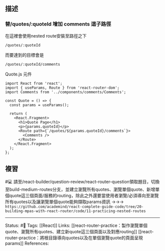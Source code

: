 
## 描述


### 替/quotes/:quoteId 增加 comments 這子路徑

在這裡會使用nested route安裝至路徑之下
```
/quotes/:quoteId
```

而要達到的目標會是
```
/quotes/:quoteId/comments
```


Quote.js 元件
```
import React from 'react';
import { useParams, Route } from 'react-router-dom';
import Comments from '../components/comments/Comments';

const Quote = () => {
  const params = useParams();

  return (
    <React.Fragment>
      <h1>Quote Page</h1>
      <p>{params.quoteId}</p>
      <Route path={`/quotes/${params.quoteId}/comments`}>
        <Comments />
      </Route>
    </React.Fragment>
  );
};
```

## 複習


#💻 請至/react-builder/question-review/react-router-question領取題目，切換至build-medium-routes分支，並建立瀏覽所有quotes、瀏覽單個quote、新增單個quote這三個頁面/服務的routing，除此之外還要當使用者瀏覽\/必須導向至瀏覽所有quotes以及讓瀏覽單個quote能夠擷取params資訊 ->->-> `https://github.com/academind/react-complete-guide-code/tree/20-building-mpas-with-react-router/code/11-practicing-nested-routes`
<!--SR:!2023-09-16,193,250-->




---
Status: #🌱 
Tags:
[[React]]
Links:
[[react-router-practice：製作瀏覽單個quote、瀏覽所有quotes、建立新quote這三個頁面以及對應routing]]
[[react-router-practice：將根目錄導向quotes以及在單個瀏覽quote的頁面呈現params]]
References: